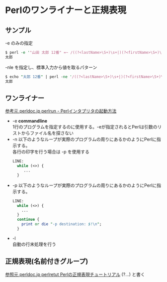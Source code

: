 # Perlのワンライナーと正規表現
## サンプル
-e のみの指定
```Perl
$ perl -e '"山田 太郎 12番" =~ /((?<lastName>\S+)\s+|)(?<firstName>\S+)\s(?<no>\d+)\S+/;print "$+{firstName}\n"'
太郎
```
-nle を指定し、標準入力から値を取るパターン
```Perl
$ echo "太郎 12番" | perl -ne '/((?<lastName>\S+)\s+|)(?<firstName>\S+)\s(?<no>\d+)\S+/;print "$+{firstName}\n"'
太郎
```

## ワンライナー
[参考元 perldoc.jp perlrun - Perlインタプリタの起動方法](https://perldoc.jp/docs/perl/5.26.1/perlrun.pod)
- -e **commandline**  
  1行のプログラムを指定するのに使用する。-eが指定されるとPerlは引数のリストからファイル名を探さない  
- -n 以下のようなループが実際のプログラムの周りにあるかのようにPerlに指示する。  
  各行の印字を行う場合は -p を使用する  
   ```Perl
   LINE:
     while (<>) {
        ...
     }
   ```
- -p 以下のようなループが実際のプログラムの周りにあるかのようにPerlに指示する。　　
   ```Perl
   LINE:
     while (<>) {
       ...
     }
     continue {
       print or die "-p destination: $!\n";
     }
   ```
 - -l  
   自動の行末処理を行う
 
 ## 正規表現(名前付きグループ)
 [参照元 perldoc.jp perlretut Perlの正規表現チュートリアル](https://perldoc.jp/docs/perl/5.26.1/perlretut.pod#Named32backreferences)
 (?<name>...) と書く
 
 
